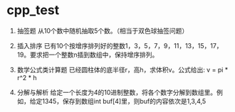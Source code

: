 # cpp_test
0001. 抽签题
从10个数中随机抽取5个数。（相当于双色球抽签问题）

0002. 插入排序
已有10个按增序排列好的整数1，3，5，7，9，11，13，15，17，19。要求把一个整数n插到数组中，保持增序排列。

0003. 数学公式类计算题
已经圆柱体的底半径r，高h，求体积v。公式给出:  v = pi * r^2 * h

0004. 分解与解析
给定一个长度为4的10进制整数，将各个数字分解到数组里。例如，给定1345，保存到数组int buf[4]里，则buf的内容依次是1,3,4,5 